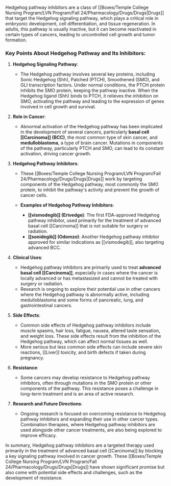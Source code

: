 Hedgehog pathway inhibitors are a class of [[Boxes/Temple College Nursing Program/LVN Program/Fall 24/Pharmacology/Drugs/Drugs|Drugs]] that target the Hedgehog signaling pathway, which plays a critical role in embryonic development, cell differentiation, and tissue regeneration. In adults, this pathway is usually inactive, but it can become reactivated in certain types of cancers, leading to uncontrolled cell growth and tumor formation.

### Key Points About Hedgehog Pathway and Its Inhibitors:

1. **Hedgehog Signaling Pathway**:
   - The Hedgehog pathway involves several key proteins, including Sonic Hedgehog (Shh), Patched (PTCH), Smoothened (SMO), and GLI transcription factors. Under normal conditions, the PTCH protein inhibits the SMO protein, keeping the pathway inactive. When the Hedgehog ligand (Shh) binds to PTCH, it relieves the inhibition on SMO, activating the pathway and leading to the expression of genes involved in cell growth and survival.

2. **Role in Cancer**:
   - Abnormal activation of the Hedgehog pathway has been implicated in the development of several cancers, particularly **basal cell [[Carcinoma]] (BCC)**, the most common type of skin cancer, and **medulloblastoma**, a type of brain cancer. Mutations in components of the pathway, particularly PTCH and SMO, can lead to its constant activation, driving cancer growth.

3. **Hedgehog Pathway Inhibitors**:
   - These [[Boxes/Temple College Nursing Program/LVN Program/Fall 24/Pharmacology/Drugs/Drugs|Drugs]] work by targeting components of the Hedgehog pathway, most commonly the SMO protein, to inhibit the pathway's activity and prevent the growth of cancer cells.

   - **Examples of Hedgehog Pathway Inhibitors**:
     - **[[vismodegib]] (Erivedge)**: The first FDA-approved Hedgehog pathway inhibitor, used primarily for the treatment of advanced basal cell [[Carcinoma]] that is not suitable for surgery or radiation.
     - **[[sonidegib]] (Odomzo)**: Another Hedgehog pathway inhibitor approved for similar indications as [[vismodegib]], also targeting advanced BCC.

4. **Clinical Uses**:
   - Hedgehog pathway inhibitors are primarily used to treat **advanced basal cell [[Carcinoma]]**, especially in cases where the cancer is locally advanced or has metastasized and cannot be treated with surgery or radiation.
   - Research is ongoing to explore their potential use in other cancers where the Hedgehog pathway is abnormally active, including medulloblastoma and some forms of pancreatic, lung, and gastrointestinal cancers.

5. **Side Effects**:
   - Common side effects of Hedgehog pathway inhibitors include muscle spasms, hair loss, fatigue, nausea, altered taste sensation, and weight loss. These side effects result from the inhibition of the Hedgehog pathway, which can affect normal tissues as well.
   - More serious but less common side effects can include severe skin reactions, [[Liver]] toxicity, and birth defects if taken during pregnancy.

6. **Resistance**:
   - Some cancers may develop resistance to Hedgehog pathway inhibitors, often through mutations in the SMO protein or other components of the pathway. This resistance poses a challenge in long-term treatment and is an area of active research.

7. **Research and Future Directions**:
   - Ongoing research is focused on overcoming resistance to Hedgehog pathway inhibitors and expanding their use in other cancer types. Combination therapies, where Hedgehog pathway inhibitors are used alongside other cancer treatments, are also being explored to improve efficacy.

In summary, Hedgehog pathway inhibitors are a targeted therapy used primarily in the treatment of advanced basal cell [[Carcinoma]] by blocking a key signaling pathway involved in cancer growth. These [[Boxes/Temple College Nursing Program/LVN Program/Fall 24/Pharmacology/Drugs/Drugs|Drugs]] have shown significant promise but also come with potential side effects and challenges, such as the development of resistance.